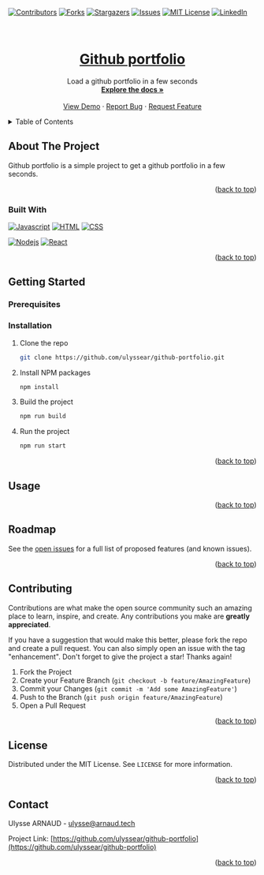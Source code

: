 <a name="readme-top"></a>

[![Contributors][contributors-shield]][contributors-url]
[![Forks][forks-shield]][forks-url]
[![Stargazers][stars-shield]][stars-url]
[![Issues][issues-shield]][issues-url]
[![MIT License][license-shield]][license-url]
[![LinkedIn][linkedin-shield]][linkedin-url]



<!-- PROJECT LOGO -->
<br />
<div align="center">
  <a href="https://github.com/ulyssear/github-portfolio">
    <h1 align="center">Github portfolio</h1>
  </a>

  <p align="center">
    Load a github portfolio in a few seconds
    <br />
    <a href="https://github.com/ulyssear/github-portfolio"><strong>Explore the docs »</strong></a>
    <br />
    <br />
    <a href="https://github.com/ulyssear/github-portfolio">View Demo</a>
    ·
    <a href="https://github.com/ulyssear/github-portfolio/issues">Report Bug</a>
    ·
    <a href="https://github.com/ulyssear/github-portfolio/issues">Request Feature</a>
  </p>
</div>



<!-- TABLE OF CONTENTS -->
<details>
  <summary>Table of Contents</summary>
  <ol>
    <li>
      <a href="#about-the-project">About The Project</a>
      <ul>
        <li><a href="#built-with">Built With</a></li>
      </ul>
    </li>
    <li>
      <a href="#getting-started">Getting Started</a>
      <ul>
        <li><a href="#prerequisites">Prerequisites</a></li>
        <li><a href="#installation">Installation</a></li>
      </ul>
    </li>
    <li><a href="#usage">Usage</a></li>
    <li><a href="#roadmap">Roadmap</a></li>
    <li><a href="#contributing">Contributing</a></li>
    <li><a href="#license">License</a></li>
    <li><a href="#contact">Contact</a></li>
    <!-- <li><a href="#acknowledgments">Acknowledgments</a></li> -->
  </ol>
</details>



<!-- ABOUT THE PROJECT -->
## About The Project

Github portfolio is a simple project to get a github portfolio in a few seconds. 

<p align="right">(<a href="#readme-top">back to top</a>)</p>



### Built With

[![Javascript][Javascript-shield]][Javascript-url]
[![HTML][HTML-shield]][HTML-url]
[![CSS][CSS-shield]][CSS-url]

[![Nodejs][Nodejs-shield]][Nodejs-url]
[![React][React-shield]][React-url]


<p align="right">(<a href="#readme-top">back to top</a>)</p>



<!-- GETTING STARTED -->
## Getting Started



### Prerequisites



### Installation

1. Clone the repo
    ```sh
    git clone https://github.com/ulyssear/github-portfolio.git
    ```
2. Install NPM packages
    ```sh
    npm install
    ```
3. Build the project
    ```sh
    npm run build
    ```
4. Run the project
    ```sh
    npm run start
    ```

<p align="right">(<a href="#readme-top">back to top</a>)</p>



<!-- USAGE EXAMPLES -->
## Usage

<!-- TODO : ADD examples -->

<p align="right">(<a href="#readme-top">back to top</a>)</p>



<!-- ROADMAP -->
## Roadmap

<!-- TODO : ADD roadmap
- [ ] Feature 1
- [ ] Feature 2
- [ ] Feature 3
    - [ ] Nested Feature
-->
See the [open issues](https://github.com/ulyssear/github-portfolio/issues) for a full list of proposed features (and known issues).

<p align="right">(<a href="#readme-top">back to top</a>)</p>



<!-- CONTRIBUTING -->
## Contributing

Contributions are what make the open source community such an amazing place to learn, inspire, and create. Any contributions you make are **greatly appreciated**.

If you have a suggestion that would make this better, please fork the repo and create a pull request. You can also simply open an issue with the tag "enhancement".
Don't forget to give the project a star! Thanks again!

1. Fork the Project
2. Create your Feature Branch (`git checkout -b feature/AmazingFeature`)
3. Commit your Changes (`git commit -m 'Add some AmazingFeature'`)
4. Push to the Branch (`git push origin feature/AmazingFeature`)
5. Open a Pull Request

<p align="right">(<a href="#readme-top">back to top</a>)</p>



<!-- LICENSE -->
## License

Distributed under the MIT License. See `LICENSE` for more information.

<p align="right">(<a href="#readme-top">back to top</a>)</p>



<!-- CONTACT -->
## Contact

Ulysse ARNAUD - ulysse@arnaud.tech

Project Link: [https://github.com/ulyssear/github-portfolio](https://github.com/ulyssear/github-portfolio)

<p align="right">(<a href="#readme-top">back to top</a>)</p>



<!-- TODO : ACKNOWLEDGMENTS ?
## Acknowledgments

* []()
* []()
* []()
<p align="right">(<a href="#readme-top">back to top</a>)</p>

-->


<!-- MARKDOWN LINKS & IMAGES -->
<!-- https://www.markdownguide.org/basic-syntax/#reference-style-links -->
[contributors-shield]: https://img.shields.io/github/contributors/ulyssear/github-portfolio.svg?style=for-the-badge
[contributors-url]: https://github.com/ulyssear/github-portfolio/graphs/contributors
[forks-shield]: https://img.shields.io/github/forks/ulyssear/github-portfolio.svg?style=for-the-badge
[forks-url]: https://github.com/ulyssear/github-portfolio/network/members
[stars-shield]: https://img.shields.io/github/stars/ulyssear/github-portfolio.svg?style=for-the-badge
[stars-url]: https://github.com/ulyssear/github-portfolio/stargazers
[issues-shield]: https://img.shields.io/github/issues/ulyssear/github-portfolio.svg?style=for-the-badge
[issues-url]: https://github.com/ulyssear/github-portfolio/issues
[license-shield]: https://img.shields.io/github/license/ulyssear/github-portfolio.svg?style=for-the-badge
[license-url]: https://github.com/ulyssear/github-portfolio/blob/master/LICENSE
[linkedin-shield]: https://img.shields.io/badge/-LinkedIn-black.svg?style=for-the-badge&logo=linkedin&colorB=555
[linkedin-url]: https://linkedin.com/in/ulyssearnaud
[product-screenshot]: images/screenshot.png
[JavaScript-shield]: https://img.shields.io/badge/JavaScript-323330?style=for-the-badge&logo=javascript&logoColor=F7DF1E
[JavaScript-url]: https://www.javascript.com/
[HTML-shield]: https://img.shields.io/badge/HTML5-E34F26?style=for-the-badge&logo=html5&logoColor=white
[HTML-url]: https://developer.mozilla.org/fr/docs/Web/HTML
[CSS-shield]: https://img.shields.io/badge/CSS3-1572B6?style=for-the-badge&logo=css3&logoColor=white
[CSS-url]: https://developer.mozilla.org/fr/docs/Web/CSS
[React-shield]: https://img.shields.io/badge/React-20232A?style=for-the-badge&logo=react&logoColor=61DAFB
[React-url]: https://reactjs.org/
[NodeJS-shield]: https://img.shields.io/badge/Node.js-43853D?style=for-the-badge&logo=node.js&logoColor=white
[NodeJS-url]: https://nodejs.org/en/